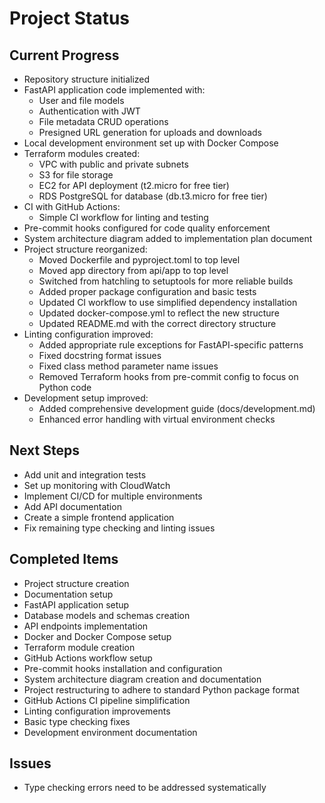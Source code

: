 # Project Status

## Current Progress
- Repository structure initialized
- FastAPI application code implemented with:
  - User and file models
  - Authentication with JWT
  - File metadata CRUD operations
  - Presigned URL generation for uploads and downloads
- Local development environment set up with Docker Compose
- Terraform modules created:
  - VPC with public and private subnets
  - S3 for file storage
  - EC2 for API deployment (t2.micro for free tier)
  - RDS PostgreSQL for database (db.t3.micro for free tier)
- CI with GitHub Actions:
  - Simple CI workflow for linting and testing
- Pre-commit hooks configured for code quality enforcement
- System architecture diagram added to implementation plan document
- Project structure reorganized:
  - Moved Dockerfile and pyproject.toml to top level
  - Moved app directory from api/app to top level
  - Switched from hatchling to setuptools for more reliable builds
  - Added proper package configuration and basic tests
  - Updated CI workflow to use simplified dependency installation
  - Updated docker-compose.yml to reflect the new structure
  - Updated README.md with the correct directory structure
- Linting configuration improved:
  - Added appropriate rule exceptions for FastAPI-specific patterns
  - Fixed docstring format issues
  - Fixed class method parameter name issues
  - Removed Terraform hooks from pre-commit config to focus on Python code
- Development setup improved:
  - Added comprehensive development guide (docs/development.md)
  - Enhanced error handling with virtual environment checks

## Next Steps
- Add unit and integration tests
- Set up monitoring with CloudWatch
- Implement CI/CD for multiple environments
- Add API documentation
- Create a simple frontend application
- Fix remaining type checking and linting issues

## Completed Items
- Project structure creation
- Documentation setup
- FastAPI application setup
- Database models and schemas creation
- API endpoints implementation
- Docker and Docker Compose setup
- Terraform module creation
- GitHub Actions workflow setup
- Pre-commit hooks installation and configuration
- System architecture diagram creation and documentation
- Project restructuring to adhere to standard Python package format
- GitHub Actions CI pipeline simplification
- Linting configuration improvements
- Basic type checking fixes
- Development environment documentation

## Issues
- Type checking errors need to be addressed systematically
